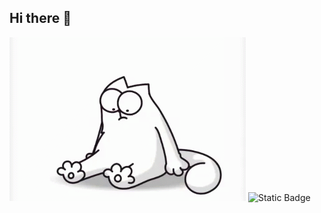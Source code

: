 ## Hi there 👋

<img src="https://github.com/Rust987/Rust987/blob/main/my_gif.gif" Alt="TheUnlimited" widtn="600">
<img alt="Static Badge" src="https://img.shields.io/badge/RU-Python-blue">

